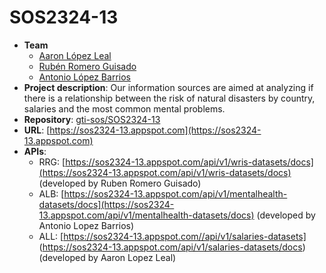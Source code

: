 # SOS2324-13
- **Team**
  - [Aaron López Leal](https://github.com/aaronlopezleal)
  - [Rubén Romero Guisado](https://github.com/rubromgui)
  - [Antonio López Barrios](https://github.com/antlopbar)
- **Project description**: Our information sources are aimed at analyzing if there is a relationship between the risk of natural disasters by country, salaries and the most common mental problems.
- **Repository**: [gti-sos/SOS2324-13](https://github.com/gti-sos/SOS2324-13)
- **URL**: [https://sos2324-13.appspot.com](https://sos2324-13.appspot.com)
-  **APIs**:
    - RRG: [https://sos2324-13.appspot.com/api/v1/wris-datasets/docs](https://sos2324-13.appspot.com/api/v1/wris-datasets/docs) (developed by Ruben Romero Guisado)
    - ALB: [https://sos2324-13.appspot.com/api/v1/mentalhealth-datasets/docs](https://sos2324-13.appspot.com/api/v1/mentalhealth-datasets/docs) (developed by Antonio Lopez Barrios)
    - ALL: [https://sos2324-13.appspot.com//api/v1/salaries-datasets] (https://sos2324-13.appspot.com/api/v1/salaries-datasets/docs) (developed by Aaron Lopez Leal)
